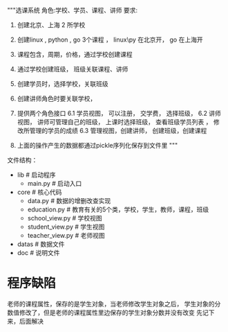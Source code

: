 """选课系统
角色:学校、学员、课程、讲师
要求:
1. 创建北京、上海 2 所学校
2. 创建linux , python , go 3个课程 ， linux\py 在北京开， go 在上海开
3. 课程包含，周期，价格，通过学校创建课程
4. 通过学校创建班级， 班级关联课程、讲师
5. 创建学员时，选择学校，关联班级
5. 创建讲师角色时要关联学校，
6. 提供两个角色接口
6.1 学员视图， 可以注册， 交学费， 选择班级，
6.2 讲师视图， 讲师可管理自己的班级， 上课时选择班级， 查看班级学员列表 ， 修改所管理的学员的成绩
6.3 管理视图，创建讲师， 创建班级，创建课程

7. 上面的操作产生的数据都通过pickle序列化保存到文件里
"""

文件结构：
- lib                  # 启动程序
    - main.py          # 启动入口
- core                 # 核心代码
    - data.py          # 数据的增删改查实现
    - education.py     # 教育有关的5个类，学校，学生，教师，课程，班级
    - school_view.py   # 学校视图
    - student_view.py  # 学生视图
    - teacher_view.py  # 老师视图
- datas                # 数据文件
- doc                  # 说明文件

# 程序缺陷

老师的课程属性，保存的是学生对象，当老师修改学生对象之后，
学生对象的分数值修改了，但是老师的课程属性里边保存的学生对象分数并没有改变
先记下来，后面解决
